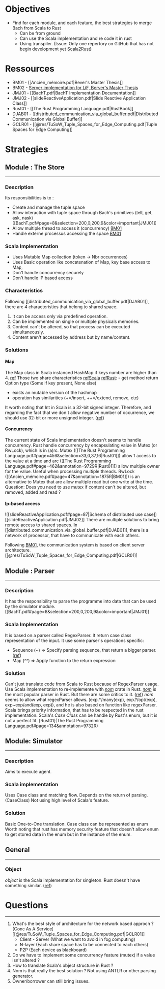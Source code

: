 # Objectives
- Find for each module, and each feature, the best strategies to merge Bach from Scala to Rust
	- Can be from ground
	- Can use the Scala implementation and re code it in rust
	- Using transpiler. (Issue: Only one repertory on GitHub that has not begin development yet [Scala2Rust](https://github.com/doofin/scala2rust))
# Ressources
- BM01 - [[Ancien_mémoire.pdf|Bever's Master Thesis]]
- BM02 - [Server implementation for LiF, Berver's Master Thesis](https://github.com/Maxbever/LIF_Interpreter/blob/master/src/server.rs)
- JMJ01 - [[BachT.pdf|BachT Implementation Documentation]]
- JMJ02 - [[slideReactiveApplication.pdf|Slide Reactive Application Class]]
- Rust01 - [[The Rust Programming Language.pdf|RustBook]]
- DJAB01 - [[distributed_communication_via_global_buffer.pdf|Distributed Communication via Global Buffer]]
- GCLR01 - [[@res/TuSoW_Tuple_Spaces_for_Edge_Computing.pdf|Tuple Spaces for Edge Computing]]
# Strategies
## Module : The Store
---
### Description
Its responsibilities is to :
- Create and manage the tuple space
- Allow interaction with tuple space through Bach's primitives (tell, get, ask, nask) [[BachT.pdf#page=8&selection=200,0,200,9&color=important|JMJ01]]
- Allow multiple thread to access it (concurrency) [BM01](obsidian://open?vault=M%C3%A9moire&file=%40res%2FAncien_m%C3%A9moire.pdf)
- Handle externe processus accessing the space [BM01](obsidian://open?vault=M%C3%A9moire&file=%40res%2FAncien_m%C3%A9moire.pdf)
### Scala Implementation
- Uses Mutable Map collection (token -> Nbr occurrences)
- Uses Basic operation like concatenation of Map, key base access to Map,  
- Don't handle concurrency securely
- Don't handle IP based access
### Characteristics
Following [[distributed_communication_via_global_buffer.pdf|DJAB01]], there are 4 characteristics that belong to shared space.
1. It can be access only via predefined operation.
2. Can be implemented on single or multiple physicals memories.
3. Content can't be altered, so that process can be executed simultaneously.
4. Content aren't accessed by address but by name/content.
### Solutions
#### Map
The Map class in Scala instanced HashMap if keys number are higher than 4. [ref](https://stackoverflow.com/a/31685958)
Those two share characteristics [refScala](https://docs.scala-lang.org/overviews/collections-2.13/maps.html) [refRust](https://doc.rust-lang.org/std/collections/struct.HashMap.html):
	- get method return Option type (Some if key present, None else)
- exists an mutable version of the hashmap
- operation has similarities (+=/insert, ++=/extend, remove, etc)

It worth noting that Int in Scala is a 32-bit signed integer. Therefore, and regarding the fact that we don't allow negative number of occurrence, we should use 32-bit or more unsigned integer. ([ref](https://www.scala-lang.org/api/current/scala/Int.html))
#### Concurrency
The current state of Scala implementation doesn't seems to handle concurrency.
Rust handle concurrency by encapsulating value in Mutex (or RwLock), which is in (a)rc.
Mutex ([[The Rust Programming Language.pdf#page=456&selection=33,0,37,16|Rust01]]) allow 1 access to the value at a time and arc ([[The Rust Programming Language.pdf#page=462&annotation=9729R|Rust01]]) allow multiple owner for the value. Useful when processing multiple threads.
RwLock ([[Ancien_mémoire.pdf#page=47&annotation=1875R|BM01]]) is an alternative to Mutex that are allow multiple read but one write at the time. 
Question: Does you need to use mutex if content can't be altered, but removed, added and read ? 
#### Ip-based access
![[slideReactiveApplication.pdf#page=87|Schema of distributed use case]]
[[slideReactiveApplication.pdf|JMJ02]]
There are multiple solutions to bring remote access to shared spaces.
In [[distributed_communication_via_global_buffer.pdf|DJAB01]], there is a network of processor, that have to communicate with each others.

Following [BM01](@res/Ancien_mémoire.pdf), the communication system is based on client server architecture. [[@res/TuSoW_Tuple_Spaces_for_Edge_Computing.pdf|GCLR01]]
## Module : Parser
---
### Description
It has the responsibility to parse the programme into data that can be used by the simulator module. [[BachT.pdf#page=8&selection=200,0,200,9&color=important|JMJ01]]
### Scala Implementation
It is based on a parser called RegexParser.
It return case class representation of the input.
It use some parser's operations specific:
- Sequence (~) => Specify parsing sequence, that return a bigger parser. ([ref](https://www.scala-lang.org/api/2.12.6/scala-parser-combinators/scala/util/parsing/combinator/Parsers.html))
- Map (^^) => Apply function to the return expression
### Solution
Can't just translate code from Scala to Rust because of RegexParser usage.
Use Scala implementation to re-implemente with [*nom*](https://docs.rs/nom/latest/nom/) crate in Rust.
[*nom*](https://docs.rs/nom/latest/nom/) is the most popular parser in Rust. But there are some critics to it. ([ref](https://www.reddit.com/r/rust/comments/129qohw/should_i_revisit_my_choice_to_use_nom/))
*nom* seems to allow what regexParser allows. (exp.\*/many(exp), exp.?/opt(exp), exp~exp/and(exp, exp)), and he is also based on function like regexParser.
Scala brings priority information, that has to be respected in the rust implementation.
Scala's *Case Class* can be handle by Rust's enum, but it is not a perfect fit. [Rust01](The Rust Programming Language.pdf#page=134&annotation=9732R) 

## Module: Simulator
---
### Description
Aims to execute agent.
### Scala implementation
Uses Case class and matching flow.
Depends on the return of parsing. (CaseClass)
Not using high level of Scala's feature.
### Solution 
Basic One-to-One translation.
Case class can be represented as enum
Worth noting that rust has memory security feature that doesn't allow enum to get stored data in the enum but in the instance of the enum.
## General
---
### Object
*object* is the Scala implementation for singleton. Rust doesn't have something similar. ([ref](https://stackoverflow.com/questions/27791532/how-do-i-create-a-global-mutable-singleton))

# Questions
---
1. What's the best style of architecture for the network based approch ? (Conc As A Service) [[@res/TuSoW_Tuple_Spaces_for_Edge_Computing.pdf|GCLR01]]
	- Client - Server (What we want to avoid in fog computing)
	- N-layer (Each share space has to be connected to each others)
	- P2P (Each device as blackboard)
2. Do we have to implement some concurrency feature (mutex) if a value isn't altered ?
3. How to translate Scala's object structure in Rust ?
4. Nom is that really the best solution ? Not using ANTLR or other parsing generator.
5. Owner/borrower can still bring issues.
